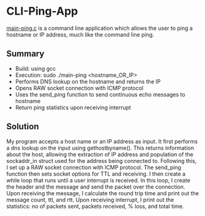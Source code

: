 # CLI-Ping-App
[main-ping.c](https://github.com/Maazito317/CLI-Ping-App/blob/master/main-ping.c) is a command line application which allows the user to ping a hostname or IP address, much like the command line ping.

## Summary

 - Build: using gcc
 - Execution: sudo ./main-ping <hostname_OR_IP> 
 - Performs DNS lookup on the hostname and returns the IP
 - Opens RAW socket connection with ICMP protocol
 - Uses the send_ping function to send continuous echo messages to hostname
 - Return ping statistics upon receiving interrupt

## Solution

My program accepts a host name or an IP address as input. It first performs a dns lookup on the input using gethostbyname(). This returns information about the host, allowing the extraction of IP address and population of the sockaddr_in struct used for the address being connected to.
Following this, I set up a RAW socket connection with ICMP protocol. 
The send_ping function then sets socket options for TTL and receiving. I then create a while loop that runs until a user interrupt is received. In this loop, I create the header and the message and send the packet over the connection. Upon receiving the message, I calculate the round trip time and print out the message count, ttl, and rtt.
Upon receiving interrupt, I print out the statistics: no of packets sent, packets received, % loss, and total time.
